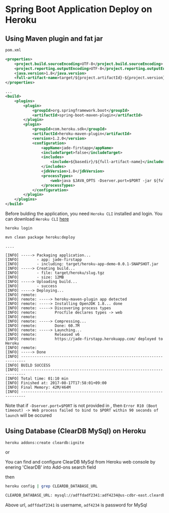 # Spring Boot Application Deploy on Heroku
## Using Maven plugin and fat jar

```xml
pom.xml

<properties>
	<project.build.sourceEncoding>UTF-8</project.build.sourceEncoding>
	<project.reporting.outputEncoding>UTF-8</project.reporting.outputEncoding>
	<java.version>1.8</java.version>
	<full-artifact-name>target/${project.artifactId}-${project.version}.jar</full-artifact-name>
</properties>

...
<build>
	<plugins>
		<plugin>
			<groupId>org.springframework.boot</groupId>
			<artifactId>spring-boot-maven-plugin</artifactId>
		</plugin>
		<plugin>
			<groupId>com.heroku.sdk</groupId>
			<artifactId>heroku-maven-plugin</artifactId>
			<version>1.2.0</version>
			<configuration>
				<appName>jade-firstapp</appName>
				<includeTarget>false</includeTarget>
				<includes>
					<include>${basedir}/${full-artifact-name}</include>
				</includes>
				<jdkVersion>1.8</jdkVersion>
				<processTypes>
					<web>java $JAVA_OPTS -Dserver.port=$PORT -jar ${full-artifact-name}</web>
				</processTypes>
			</configuration>
		</plugin>
	</plugins>
</build>
```

Before bulding the application, you need `Heroku CLI` installed and login. You can download `Heroku CLI` [here](https://devcenter.heroku.com/articles/heroku-cli)
```sh
heroku login
```

```sh
mvn clean package heroku:deploy
```
```
....

[INFO] -----> Packaging application...
[INFO]        - app: jade-firstapp
[INFO]        - including: target/heroku-app-demo-0.0.1-SNAPSHOT.jar
[INFO] -----> Creating build...
[INFO]        - file: target/heroku/slug.tgz
[INFO]        - size: 12MB
[INFO] -----> Uploading build...
[INFO]        - success
[INFO] -----> Deploying...
[INFO] remote: 
[INFO] remote: -----> heroku-maven-plugin app detected
[INFO] remote: -----> Installing OpenJDK 1.8... done
[INFO] remote: -----> Discovering process types
[INFO] remote:        Procfile declares types -> web
[INFO] remote: 
[INFO] remote: -----> Compressing...
[INFO] remote:        Done: 60.7M
[INFO] remote: -----> Launching...
[INFO] remote:        Released v6
[INFO] remote:        https://jade-firstapp.herokuapp.com/ deployed to Heroku
[INFO] remote: 
[INFO] -----> Done
[INFO] ------------------------------------------------------------------------
[INFO] BUILD SUCCESS
[INFO] ------------------------------------------------------------------------
[INFO] Total time: 01:10 min
[INFO] Finished at: 2017-08-17T17:58:01+09:00
[INFO] Final Memory: 42M/464M
[INFO] ------------------------------------------------------------------------

```


Note that if `-Dserver.port=$PORT` is not provided in <processType>, then `Error R10 (Boot timeout) -> Web process failed to bind to $PORT within 90 seconds of launch` will be occured

## Using Database (ClearDB MySql) on Heroku
```sh
heroku addons:create cleardb:ignite
```
or

You can find and configure ClearDB MySql from Heroku web console by enering 'ClearDB' into Add-ons search field

then
```sh
heroku config | grep CLEARDB_DATABASE_URL

CLEARDB_DATABASE_URL: mysql://adffdadf2341:adf4234@us-cdbr-east.cleardb.com/heroku_db?reconnect=true
```
Above url, `adffdadf2341` is username, `adf4234` is password for MySql
